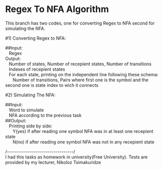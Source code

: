 # Regex To NFA Algorithm

This branch has two codes, one for converting Regex to NFA second for simulating the NFA.<br/>

#1) Converting Regex to NFA:<br/>

##Input:<br/>
&nbsp;&nbsp;&nbsp;Regex<br/>
Output:<br/>
&nbsp;&nbsp;&nbsp;Number of states, Number of recepient states, Number of transitions<br/>
&nbsp;&nbsp;&nbsp;Indexes of recepient states<br/>
&nbsp;&nbsp;&nbsp;For each state, printing on the independent line following these schema:<br/>
&nbsp;&nbsp;&nbsp;&nbsp;&nbsp;&nbsp;Number of transitions, Pairs where first one is the symbol and the second one is state index to wich it connects<br/>

#2) Simulating The NFA:<br/>

##Input:<br/>
&nbsp;&nbsp;&nbsp;Word to simulate<br/>
&nbsp;&nbsp;&nbsp;NFA according to the previous task<br/>
##Output:<br/>
&nbsp;&nbsp;&nbsp;Printing side by side:<br/>
&nbsp;&nbsp;&nbsp;&nbsp;&nbsp;&nbsp;Y(yes) if after reading one symbol NFA was in at least one recepient state<br/>
&nbsp;&nbsp;&nbsp;&nbsp;&nbsp;&nbsp;N(no)  if after reading one symbol NFA was not in any recepient state<br/>


/---------------------------------/<br/>
I had this tasks as homework in university(Free University). Tests are provided by my lecturer, Nikoloz Tsimakuridze
	